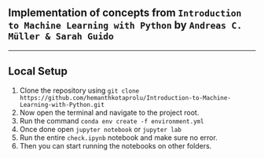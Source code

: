 ## Implementation of concepts from `Introduction to Machine Learning with Python` by `Andreas C. Müller & Sarah Guido`

<hr>

## Local Setup
1. Clone the repository using `git clone https://github.com/hemanthkotaprolu/Introduction-to-Machine-Learning-with-Python.git`
1. Now open the terminal and navigate to the project root.
1. Run the command `conda env create -f environment.yml`
1. Once done open `jupyter notebook` or `jupyter lab`
1. Run the entire `check.ipynb` notebook and make sure no error.
1. Then you can start running the notebooks on other folders.
